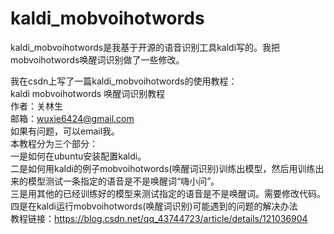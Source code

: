 # kaldi_mobvoihotwords
kaldi_mobvoihotwords是我基于开源的语音识别工具kaldi写的。我把mobvoihotwords唤醒词识别做了一些修改。  
  
我在csdn上写了一篇kaldi_mobvoihotwords的使用教程：      
kaldi mobvoihotwords 唤醒词识别教程  
作者：关林生  
邮箱：wuxie6424@gmail.com  
如果有问题，可以email我。  
本教程分为三个部分：  
一是如何在ubuntu安装配置kaldi。  
二是如何用kaldi的例子mobvoihotwords(唤醒词识别)训练出模型，然后用训练出来的模型测试一条指定的语音是不是唤醒词“嗨小问”。  
三是用其他的已经训练好的模型来测试指定的语音是不是唤醒词。需要修改代码。  
四是在kaldi运行mobvoihotwords(唤醒词识别)可能遇到的问题的解决办法  
教程链接：https://blog.csdn.net/qq_43744723/article/details/121036904  
